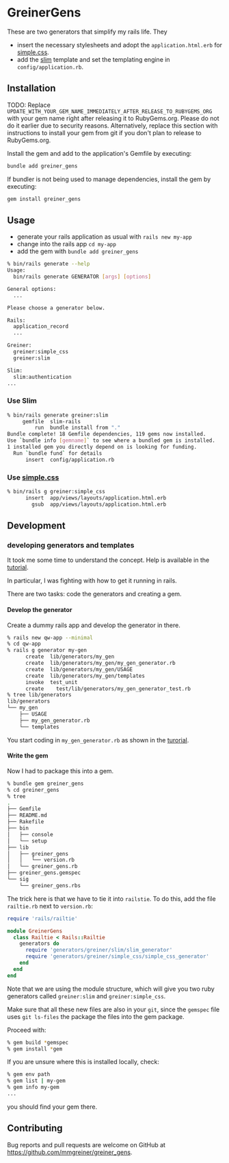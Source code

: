 # GreinerGens

These are two generators that simplify my rails life. They
- insert the necessary stylesheets and adopt the `application.html.erb` for [simple.css].
- add the [slim][slim-rails] template and set the templating engine in `config/application.rb`.



## Installation

TODO: Replace `UPDATE_WITH_YOUR_GEM_NAME_IMMEDIATELY_AFTER_RELEASE_TO_RUBYGEMS_ORG` with your gem name right after releasing it to RubyGems.org. Please do not do it earlier due to security reasons. Alternatively, replace this section with instructions to install your gem from git if you don't plan to release to RubyGems.org.

Install the gem and add to the application's Gemfile by executing:

```bash
bundle add greiner_gens
```

If bundler is not being used to manage dependencies, install the gem by executing:

```bash
gem install greiner_gens
```

## Usage

- generate your rails application as usual with `rails new my-app`
- change into the rails app `cd my-app`
- add the gem with `bundle add greiner_gens`

~~~bash
% bin/rails generate --help
Usage:
  bin/rails generate GENERATOR [args] [options]

General options:
  ...

Please choose a generator below.

Rails:
  application_record
  ...

Greiner:
  greiner:simple_css
  greiner:slim

Slim:
  slim:authentication
...
~~~

### Use Slim

~~~bash
% bin/rails generate greiner:slim
     gemfile  slim-rails
         run  bundle install from "."
Bundle complete! 18 Gemfile dependencies, 119 gems now installed.
Use `bundle info [gemname]` to see where a bundled gem is installed.
1 installed gem you directly depend on is looking for funding.
  Run `bundle fund` for details
      insert  config/application.rb
~~~

### Use [simple.css]

~~~bash
% bin/rails g greiner:simple_css
      insert  app/views/layouts/application.html.erb
        gsub  app/views/layouts/application.html.erb
~~~

## Development

### developing generators and templates

It took me some time to understand the concept. Help is available in the [tutorial](https://guides.rubyonrails.org/generators.html#first-contact).

In particular, I was fighting with how to get it running in rails. 

There are two tasks: code the generators and creating a gem.

#### Develop the generator

Create a dummy rails app and develop the generator in there.

~~~bash
% rails new qw-app --minimal
% cd qw-app
% rails g generator my-gen  
      create  lib/generators/my_gen
      create  lib/generators/my_gen/my_gen_generator.rb
      create  lib/generators/my_gen/USAGE
      create  lib/generators/my_gen/templates
      invoke  test_unit
      create    test/lib/generators/my_gen_generator_test.rb
% tree lib/generators
lib/generators
└── my_gen
    ├── USAGE
    ├── my_gen_generator.rb
    └── templates
~~~

You start coding in `my_gen_generator.rb` as shown in the [turorial](https://guides.rubyonrails.org/generators.html#creating-generators-with-generators).

#### Write the gem

Now I had to package this into a gem.

~~~bash
% bundle gem greiner_gens
% cd greiner_gens
% tree 
.
├── Gemfile
├── README.md
├── Rakefile
├── bin
│   ├── console
│   └── setup
├── lib
│   ├── greiner_gens
│   │   └── version.rb
│   └── greiner_gens.rb
├── greiner_gens.gemspec
└── sig
    └── greiner_gens.rbs
~~~

The trick here is that we have to tie it into `railstie`. To do this, add the file `railtie.rb` next to `version.rb`:

~~~ruby
require 'rails/railtie'

module GreinerGens
  class Railtie < Rails::Railtie
    generators do
      require 'generators/greiner/slim/slim_generator'
      require 'generators/greiner/simple_css/simple_css_generator'
    end
  end
end
~~~

Note that we are using the module structure, which will give you two ruby generators called `greiner:slim` and `greiner:simple_css`.

Make sure that all these new files are also in your `git`, since the `gemspec` file uses `git ls-files` the package the files into the gem package.

Proceed with:

~~~bash
% gem build *gemspec
% gem install *gem
~~~

If you are unsure where this is installed locally, check:

~~~bash
% gem env path
% gem list | my-gem
% gem info my-gem
...
~~~

you should find your gem there.

## Contributing

Bug reports and pull requests are welcome on GitHub at https://github.com/mmgreiner/greiner_gens.


[simple.css]: https://simplecss.org/
[slim-rails]: https://github.com/slim-template/slim-rails/tree/master

